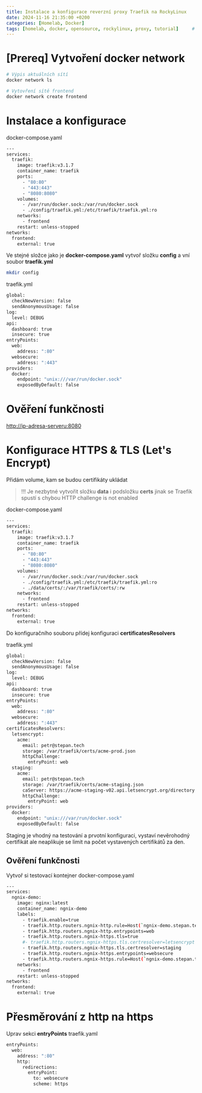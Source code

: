 ```yaml
---
title: Instalace a konfigurace reverzní proxy Traefik na RockyLinux
date: 2024-11-16 21:35:00 +0200
categories: [Homelab, Docker]
tags: [homelab, docker, opensource, rockylinux, proxy, tutorial]     # TAG names should always be lowercase
---
```


# [Prereq] Vytvoření docker network
```bash
# Výpis aktuálních sítí
docker network ls

# Vytovření sítě frontend
docker network create frontend
```

# Instalace a konfigurace
docker-compose.yaml
```bash 
---
services:
  traefik:
    image: traefik:v3.1.7
    container_name: traefik
    ports:
      - "80:80"
      - "443:443"
      - "8080:8080"
    volumes:
      - /var/run/docker.sock:/var/run/docker.sock
      - ./config/traefik.yml:/etc/traefik/traefik.yml:ro 
    networks:
      - frontend
    restart: unless-stopped
networks:
  frontend:
    external: true
```

Ve stejné složce jako je **docker-compose.yaml** vytvoř složku **config** a vní soubor **traefik.yml**
```bash
mkdir config
```

traefik.yml
```bash
global:
  checkNewVersion: false
  sendAnonymousUsage: false
log:
  level: DEBUG
api:
  dashboard: true
  insecure: true
entryPoints:
  web:
    address: ":80"
  websecure:
    address: ":443"
providers:
  docker:
    endpoint: "unix:///var/run/docker.sock"
    exposedByDefault: false
```

# Ověření funkčnosti
[http://ip-adresa-serveru:8080](http://<server-ip>:8080)

# Konfigurace HTTPS & TLS (Let's Encrypt)
Přidám volume, kam se budou certifikáty ukládat
>!!! Je nezbytné vytvořit složku **data** i podsložku **certs** jinak se Traefik spustí s chybou HTTP challenge is not enabled 

docker-compose.yaml
```bash
---
services:
  traefik:
    image: traefik:v3.1.7
    container_name: traefik
    ports:
      - "80:80"
      - "443:443"
      - "8080:8080"
    volumes:
      - /var/run/docker.sock:/var/run/docker.sock
      - ./config/traefik.yml:/etc/traefik/traefik.yml:ro
      - ./data/certs/:/var/traefik/certs/:rw
    networks:
      - frontend
    restart: unless-stopped
networks:
  frontend:
    external: true
```

Do konfiguračního souboru přídej konfiguraci **certificatesResolvers**

traefik.yml
```bash
global:
  checkNewVersion: false
  sendAnonymousUsage: false
log:
  level: DEBUG
api:
  dashboard: true
  insecure: true
entryPoints:
  web:
    address: ":80"
  websecure:
    address: ":443"
certificatesResolvers:
  letsencrypt:
    acme:
      email: petr@stepan.tech
      storage: /var/traefik/certs/acme-prod.json
      httpChallenge:
        entryPoint: web
  staging:
    acme:
      email: petr@stepan.tech
      storage: /var/traefik/certs/acme-staging.json
      caServer: https://acme-staging-v02.api.letsencrypt.org/directory
      httpChallenge:
        entryPoint: web
providers:
  docker:
    endpoint: "unix:///var/run/docker.sock"
    exposedByDefault: false
```

Staging je vhodný na testování a prvotní konfiguraci, vystaví nevěrohodný certifikát ale neaplikuje se limit na počet vystavených certifikátů za den.

## Ověření funkčnosti
Vytvoř si testovací kontejner
docker-compose.yaml
```bash
---
services:
  ngnix-demo:
    image: nginx:latest
    container_name: ngnix-demo
    labels:
      - traefik.enable=true
      - traefik.http.routers.ngnix-http.rule=Host(`ngnix-demo.stepan.tech`)
      - traefik.http.routers.ngnix-http.entrypoints=web
      - traefik.http.routers.ngnix-https.tls=true
      #- traefik.http.routers.ngnix-https.tls.certresolver=letsencrypt
      - traefik.http.routers.ngnix-https.tls.certresolver=staging
      - traefik.http.routers.ngnix-https.entrypoints=websecure
      - traefik.http.routers.ngnix-https.rule=Host(`ngnix-demo.stepan.tech`)
    networks:
      - frontend
    restart: unless-stopped
networks:
  frontend:
    external: true
```

# Přesměrování z http na https
Uprav sekci **entryPoints**
traefik.yaml
```bash
entryPoints:
  web:
    address: ":80"
    http:
      redirections:
        entryPoint:
          to: websecure
          scheme: https
```